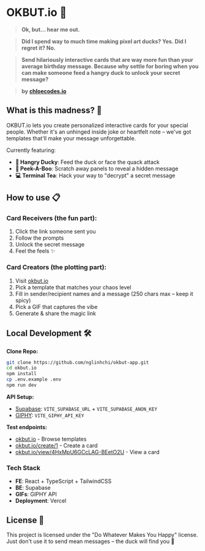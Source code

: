 # OKBUT.io 🦆

> **Ok, but... hear me out.**

> **Did I spend way to much time making pixel art ducks? Yes. Did I regret it? No.**

> **Send hilariously interactive cards that are way more fun than your average birthday message. Because why settle for boring when you can make someone feed a hangry duck to unlock your secret message?**

> **by [chloecodes.io](https://chloecodes.io)**

## What is this madness? 🤔

OKBUT.io lets you create personalized interactive cards for your special people. Whether it's an unhinged inside joke or heartfelt note – we've got templates that'll make your message unforgettable.

Currently featuring:

- **🦆 Hangry Ducky**: Feed the duck or face the quack attack
- **🎫 Peek-A-Boo**: Scratch away panels to reveal a hidden message
- **💻 Terminal Tea**: Hack your way to "decrypt" a secret message

## How to use 📋

### Card Receivers (the fun part):

1. Click the link someone sent you
2. Follow the prompts
3. Unlock the secret message
4. Feel the feels ✨

### Card Creators (the plotting part):

1. Visit [okbut.io](https://okbut.io)
2. Pick a template that matches your chaos level
3. Fill in sender/recipient names and a message (250 chars max – keep it spicy)
4. Pick a GIF that captures the vibe
5. Generate & share the magic link

## Local Development 🛠️

**Clone Repo:**

```bash
git clone https://github.com/nglinhchi/okbut-app.git
cd okbut.io
npm install
cp .env.example .env
npm run dev
```

**API Setup:**

- [Supabase](https://supabase.com): `VITE_SUPABASE_URL` + `VITE_SUPABASE_ANON_KEY`
- [GIPHY](https://developers.giphy.com): `VITE_GIPHY_API_KEY`

**Test endpoints:**

- [okbut.io](https://okbut.io) - Browse templates
- [okbut.io/create/1](https://okbut.io/create/1) - Create a card
- [okbut.io/view/4HxMpU6GCcLAG-BEetO2U](https://okbut.io/view/4HxMpU6GCcLAG-BEetO2U) - View a card

### Tech Stack

- **FE**: React + TypeScript + TailwindCSS
- **BE**: Supabase
- **GIFs**: GIPHY API
- **Deployment**: Vercel

## License 📄

This project is licensed under the "Do Whatever Makes You Happy" license.
Just don't use it to send mean messages – the duck will find you 🦆
